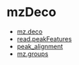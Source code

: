 # mzDeco



+ [mz.deco](mzDeco/mz.deco.1) 
+ [read.peakFeatures](mzDeco/read.peakFeatures.1) 
+ [peak_alignment](mzDeco/peak_alignment.1) 
+ [mz.groups](mzDeco/mz.groups.1) 
